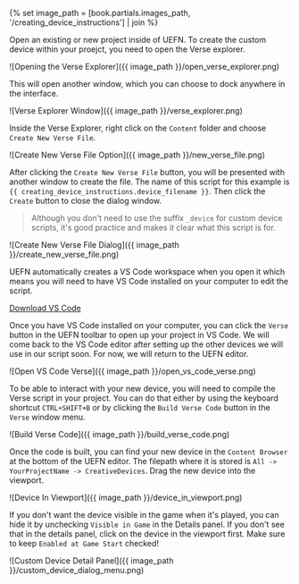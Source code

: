 {% set image_path = [book.partials.images_path, '/creating_device_instructions'] | join %}

Open an existing or new project inside of UEFN. To create the custom device within your proejct, you need to open the Verse explorer.

![Opening the Verse Explorer]({{ image_path }}/open_verse_explorer.png)

This will open another window, which you can choose to dock anywhere in the interface.

![Verse Explorer Window]({{ image_path }}/verse_explorer.png)

Inside the Verse Explorer, right click on the `Content` folder and choose `Create New Verse File`.

![Create New Verse File Option]({{ image_path }}/new_verse_file.png)

After clicking the `Create New Verse File` button, you will be presented with another window to create the file. The name of this script for this example is `{{ creating_device_instructions.device_filename }}`. Then click the `Create` button to close the dialog window.

> Although you don't need to use the suffix `_device` for custom device scripts, it's good practice and makes it clear what this script is for.

![Create New Verse File Dialog]({{ image_path }}/create_new_verse_file.png)

UEFN automatically creates a VS Code workspace when you open it which means you will need to have VS Code installed on your computer to edit the script.

[Download VS Code](https://code.visualstudio.com/download)

Once you have VS Code installed on your computer, you can click the `Verse` button in the UEFN toolbar to open up your project in VS Code.
We will come back to the VS Code editor after setting up the other devices we will use in our script soon. For now, we will return to the UEFN editor.

![Open VS Code Verse]({{ image_path }}/open_vs_code_verse.png)

To be able to interact with your new device, you will need to compile the Verse script in your project. You can do that either by using the keyboard shortcut `CTRL+SHIFT+B` or by clicking the `Build Verse Code` button in the `Verse` window menu.

![Build Verse Code]({{ image_path }}/build_verse_code.png)

Once the code is built, you can find your new device in the `Content Browser` at the bottom of the UEFN editor. The filepath where it is stored is `All -> YourProjectName -> CreativeDevices`. Drag the new device into the viewport.

![Device In Viewport]({{ image_path }}/device_in_viewport.png)

If you don't want the device visible in the game when it's played, you can hide it by unchecking `Visible in Game` in the Details panel. If you don't see that in the details panel, click on the device in the viewport first. Make sure to keep `Enabled at Game Start` checked!

![Custom Device Detail Panel]({{ image_path }}/custom_device_dialog_menu.png)
